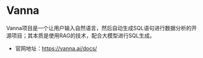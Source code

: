# Vanna
Vanna项目是一个让用户输入自然语言，然后自动生成SQL语句进行数据分析的开源项目；其本质是使用RAG的技术，配合大模型进行SQL生成。
* 官网地址：https://vanna.ai/docs/

